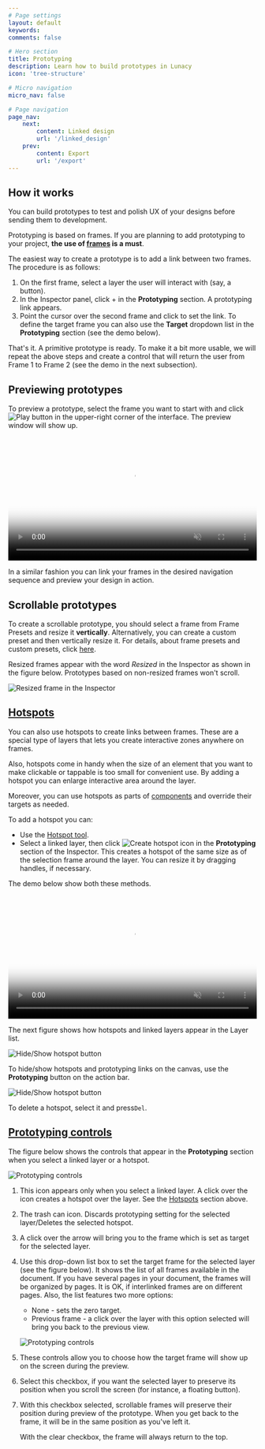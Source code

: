 ```yaml
---
# Page settings
layout: default
keywords:
comments: false

# Hero section
title: Prototyping
description: Learn how to build prototypes in Lunacy
icon: 'tree-structure'

# Micro navigation
micro_nav: false

# Page navigation
page_nav:
    next:
        content: Linked design
        url: '/linked_design'
    prev:
        content: Export
        url: '/export'
---
```




<!--

## Introduction

You can build prototypes to test and polish UX of your designs before sending them to development.

In the current version of Lunacy preview of prototypes takes place in Sketch Cloud. So, to be able to upload and preview your prototypes you will need a Sketch Cloud account.

-->

## How it works

You can build prototypes to test and polish UX of your designs before sending them to development.

Prototyping is based on frames. If you are planning to add prototyping to your project, **the use of <a href="https://lunacy.docs.icons8.com/layers/#frames" target="_blank">frames</a> is a must**.

The easiest way to create a prototype is to add a link between two frames. The procedure is as follows:

1. On the first frame, select a layer the user will interact with (say, a button).
2. In the Inspector panel, click + in the **Prototyping** section. A prototyping link appears.
3. Point the cursor over the second frame and click to set the link. To define the target frame you can also use the **Target** dropdown list in the **Prototyping** section (see the demo below).

That's it. A primitive prototype is ready. To make it a bit more usable, we will repeat the above steps and create a control that will return the user from Frame 1 to Frame 2 (see the demo in the next subsection).

## Previewing prototypes

To preview a prototype, select the frame you want to start with and click ![Play button](public/playbtn.png) in the upper-right corner of the interface. The preview window will show up.

<video autoplay="" muted="" loop="" playsinline="" width="100%" poster="/public/proto-procedureph.png" height="auto"><source src="/public/proto-procedure.mp4" type="video/mp4"></video>

In a similar fashion you can link your frames in the desired navigation sequence and preview your design in action.

## Scrollable prototypes

To create a scrollable prototype, you should select a frame from Frame Presets and resize it **vertically**. Alternatively, you can create a custom preset and then vertically resize it. For details, about frame presets and custom presets, click <a href="https://lunacy.docs.icons8.com/interface/#frames" target="_blank">here</a>.

Resized frames appear with the word *Resized* in the Inspector as shown in the figure below. Prototypes based on non-resized frames won't scroll.

![Resized frame in the Inspector](public/proto-resizedartboard.png)

## [Hotspots](#hotspots)

You can also use hotspots to create links between frames. These are a special type of layers that lets you create interactive zones anywhere on frames.

Also, hotspots come in handy when the size of an element that you want to make clickable or tappable is too small for convenient use. By adding a hotspot you can enlarge interactive area around the layer.

Moreover, you can use hotspots as parts of <a href="https://lunacy.docs.icons8.com/components/" target="_blank">components</a> and override their targets as needed.

To add a hotspot you can:

* Use the <a href="https://lunacy.docs.icons8.com/tools/#hotspot-tool" target="_blank">Hotspot tool</a>.
* Select a linked layer, then click ![Create hotspot icon](public/proto-hotspoticon.png) in the **Prototyping** section of the Inspector. This creates a hotspot of the same size as of the selection frame around the layer. You can resize it by dragging handles, if necessary.

The demo below show both these methods.

<video autoplay="" muted="" loop="" playsinline="" width="100%" poster="/public/proto-hotspotph.png" height="auto"><source src="/public/proto-hotspot.mp4" type="video/mp4"></video>

The next figure shows how hotspots and linked layers appear in the Layer list.

![Hide/Show hotspot button](public/proto-objectlist.png)

To hide/show hotspots and prototyping links on the canvas, use the **Prototyping** button on the action bar.

![Hide/Show hotspot button](public/tool-showproto66.png)

To delete a hotspot, select it and press`Del`.

## [Prototyping controls](#prototyping-controls)

The figure below shows the controls that appear in the **Prototyping** section when you select a linked layer or a hotspot.

![Prototyping controls](public/proto-controls1.png)

1. This icon appears only when you select a linked layer. A click over the icon creates a hotspot over the layer. See the [Hotspots](#hotspots) section above.
2. The trash can icon. Discards prototyping setting for the selected layer/Deletes the selected hotspot.
3. A click over the arrow will bring you to the frame which is set as target for the selected layer.
4. Use this drop-down list box to set the target frame for the selected layer (see the figure below). It shows the list of all frames available in the document. If you have several pages in your document, the frames will be organized by pages. It is OK, if interlinked frames are on different pages. Also, the list features two more options:

    * None - sets the zero target.
    * Previous frame - a click over the layer with this option selected will bring you back to the previous view.

    ![Prototyping controls](public/proto-target.png)

5. These controls allow you to choose how the target frame will show up on the screen during the preview.
6. Select this checkbox, if you want the selected layer to preserve its position when you scroll the screen (for instance, a floating button).
7. With this checkbox selected, scrollable frames will preserve their position during preview of the prototype. When you get back to the frame, it will be in the same position as you've left it.

    With the clear checkbox, the frame will always return to the top.

<!--
## Sharing prototypes

You can easily share prototypes with your teammates and customers.

For this:

1. Click ![Play button](public/playbtn.png) in the upper-right corner of the interface. The preview window shows up.
2. Click the chain link icon at the top of the window.

That's it. The link gets copied to your clipboard and you can send it to your recipients.

![Sharing a prototype](public/proto-sharelink.png)


## Previewing prototypes in Sketch Cloud

You can also preview prototypes in Sketch Cloud. For this, you need to upload your document to Sketch Cloud:

1. Click the Sketch Cloud icon on the action bar. Log into your Cloud account, if necessary.
2. In the Sketch Cloud panel, click **Upload document**. Wait a bit until Cloud processing is complete.
3. Select the artboard from which you want to start preview.
4. Click the play button that will appear at the top bar.

All the above steps are shown in the demo below.

<video autoplay="" muted="" loop="" playsinline="" width="100%" poster="/public/proto-demoph.png" height="auto"><source src="/public/proto-demo1.mp4" type="video/mp4"></video>

**Note:** When you upload your file to Sketch Cloud, you create a new independent file which *will not* synchronize with its parent that you store on your computer. So, make sure that you edit one and the same file. You can always download the Cloud file to you computer or upload a new version of the local copy to the Cloud. For details about working with Sketch Cloud from Lunacy, read <a href="https://lunacy.docs.icons8.com/cloud/" target="_blank">here</a>.

-->
